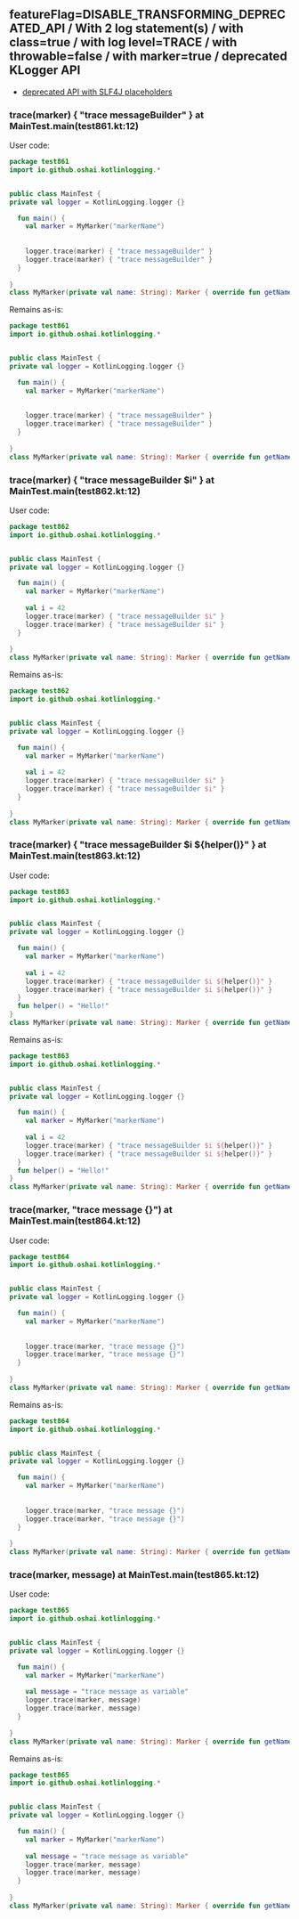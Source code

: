 ## featureFlag=DISABLE_TRANSFORMING_DEPRECATED_API / With 2 log statement(s) / with class=true / with log level=TRACE / with throwable=false / with marker=true / deprecated KLogger API

* [deprecated API with SLF4J placeholders](deprecated-slf4j-placeholders.md)

###  trace(marker) { "trace messageBuilder" } at MainTest.main(test861.kt:12)

User code:
```kotlin
package test861
import io.github.oshai.kotlinlogging.*


public class MainTest {
private val logger = KotlinLogging.logger {}

  fun main() {
    val marker = MyMarker("markerName")
    
    
    logger.trace(marker) { "trace messageBuilder" }
    logger.trace(marker) { "trace messageBuilder" }
  }
  
}
class MyMarker(private val name: String): Marker { override fun getName() = name }

```
  
Remains as-is:
```kotlin
package test861
import io.github.oshai.kotlinlogging.*


public class MainTest {
private val logger = KotlinLogging.logger {}

  fun main() {
    val marker = MyMarker("markerName")
    
    
    logger.trace(marker) { "trace messageBuilder" }
    logger.trace(marker) { "trace messageBuilder" }
  }
  
}
class MyMarker(private val name: String): Marker { override fun getName() = name }

```

###  trace(marker) { "trace messageBuilder $i" } at MainTest.main(test862.kt:12)

User code:
```kotlin
package test862
import io.github.oshai.kotlinlogging.*


public class MainTest {
private val logger = KotlinLogging.logger {}

  fun main() {
    val marker = MyMarker("markerName")
    
    val i = 42
    logger.trace(marker) { "trace messageBuilder $i" }
    logger.trace(marker) { "trace messageBuilder $i" }
  }
  
}
class MyMarker(private val name: String): Marker { override fun getName() = name }

```
  
Remains as-is:
```kotlin
package test862
import io.github.oshai.kotlinlogging.*


public class MainTest {
private val logger = KotlinLogging.logger {}

  fun main() {
    val marker = MyMarker("markerName")
    
    val i = 42
    logger.trace(marker) { "trace messageBuilder $i" }
    logger.trace(marker) { "trace messageBuilder $i" }
  }
  
}
class MyMarker(private val name: String): Marker { override fun getName() = name }

```

###  trace(marker) { "trace messageBuilder $i ${helper()}" } at MainTest.main(test863.kt:12)

User code:
```kotlin
package test863
import io.github.oshai.kotlinlogging.*


public class MainTest {
private val logger = KotlinLogging.logger {}

  fun main() {
    val marker = MyMarker("markerName")
    
    val i = 42
    logger.trace(marker) { "trace messageBuilder $i ${helper()}" }
    logger.trace(marker) { "trace messageBuilder $i ${helper()}" }
  }
  fun helper() = "Hello!"
}
class MyMarker(private val name: String): Marker { override fun getName() = name }

```
  
Remains as-is:
```kotlin
package test863
import io.github.oshai.kotlinlogging.*


public class MainTest {
private val logger = KotlinLogging.logger {}

  fun main() {
    val marker = MyMarker("markerName")
    
    val i = 42
    logger.trace(marker) { "trace messageBuilder $i ${helper()}" }
    logger.trace(marker) { "trace messageBuilder $i ${helper()}" }
  }
  fun helper() = "Hello!"
}
class MyMarker(private val name: String): Marker { override fun getName() = name }

```

###  trace(marker, "trace message {}") at MainTest.main(test864.kt:12)

User code:
```kotlin
package test864
import io.github.oshai.kotlinlogging.*


public class MainTest {
private val logger = KotlinLogging.logger {}

  fun main() {
    val marker = MyMarker("markerName")
    
    
    logger.trace(marker, "trace message {}")
    logger.trace(marker, "trace message {}")
  }
  
}
class MyMarker(private val name: String): Marker { override fun getName() = name }

```
  
Remains as-is:
```kotlin
package test864
import io.github.oshai.kotlinlogging.*


public class MainTest {
private val logger = KotlinLogging.logger {}

  fun main() {
    val marker = MyMarker("markerName")
    
    
    logger.trace(marker, "trace message {}")
    logger.trace(marker, "trace message {}")
  }
  
}
class MyMarker(private val name: String): Marker { override fun getName() = name }

```

###  trace(marker, message) at MainTest.main(test865.kt:12)

User code:
```kotlin
package test865
import io.github.oshai.kotlinlogging.*


public class MainTest {
private val logger = KotlinLogging.logger {}

  fun main() {
    val marker = MyMarker("markerName")
    
    val message = "trace message as variable"
    logger.trace(marker, message)
    logger.trace(marker, message)
  }
  
}
class MyMarker(private val name: String): Marker { override fun getName() = name }

```
  
Remains as-is:
```kotlin
package test865
import io.github.oshai.kotlinlogging.*


public class MainTest {
private val logger = KotlinLogging.logger {}

  fun main() {
    val marker = MyMarker("markerName")
    
    val message = "trace message as variable"
    logger.trace(marker, message)
    logger.trace(marker, message)
  }
  
}
class MyMarker(private val name: String): Marker { override fun getName() = name }

```
